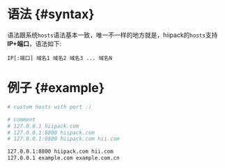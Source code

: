 # 语法 {#syntax}

语法跟系统`hosts`语法基本一致，唯一不一样的地方就是，hiipack的`hosts`支持**IP+端口**，语法如下:

```
IP[:端口] 域名1 域名2 域名3 ... 域名N
```

# 例子 {#example}

```bash
# custom hosts with port :)

# comment
# 127.0.0.1 hiipack.com
# 127.0.0.1:8800 hiipack.com
# 127.0.0.1:8800 hiipack.com hii.com

127.0.0.1:8800 hiipack.com hii.com
127.0.0.1 example.com example.com.cn
```

